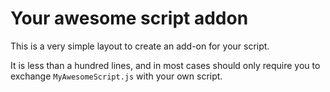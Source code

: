 # Your awesome script addon

This is a very simple layout to create an add-on for your script.

It is less than a hundred lines, and in most cases should only require you to
exchange `MyAwesomeScript.js` with your own script.
